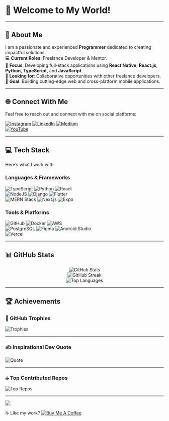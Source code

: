 # 👋 Welcome to My World!

---

## 💫 About Me
I am a passionate and experienced **Programmer** dedicated to creating impactful solutions.  
💻 **Current Roles**: Freelance Developer & Mentor.  
📱 **Focus**: Developing full-stack applications using **React Native**, **React.js**, **Python**, **TypeScript**, and **JavaScript**.  
🤝 **Looking for**: Collaborative opportunities with other freelance developers.  
🌟 **Goal**: Building cutting-edge web and cross-platform mobile applications.  

---

## 🌐 Connect With Me  
Feel free to reach out and connect with me on social platforms:  

[![Instagram](https://img.shields.io/badge/Instagram-%23E4405F.svg?style=for-the-badge&logo=Instagram&logoColor=white)](https://instagram.com/mr_robot_abhi) 
[![LinkedIn](https://img.shields.io/badge/LinkedIn-%230077B5.svg?style=for-the-badge&logo=linkedin&logoColor=white)](https://linkedin.com/in/mr-robot-abhi) 
[![Medium](https://img.shields.io/badge/Medium-12100E?style=for-the-badge&logo=medium&logoColor=white)](https://medium.com/@mr-robot-abhi)  
[![YouTube](https://img.shields.io/badge/YouTube-%23FF0000.svg?style=for-the-badge&logo=YouTube&logoColor=white)](https://youtube.com/@UCTA6Ix-995cZidZGm4Rqz_g)  

---

## 💻 Tech Stack  
Here’s what I work with:  

### **Languages & Frameworks**  
![TypeScript](https://img.shields.io/badge/typescript-%23007ACC.svg?style=flat&logo=typescript&logoColor=white) ![Python](https://img.shields.io/badge/python-%233670A0.svg?style=flat&logo=python&logoColor=ffdd54) ![React](https://img.shields.io/badge/react-%2320232a.svg?style=flat&logo=react&logoColor=%2361DAFB)  
![NodeJS](https://img.shields.io/badge/node.js-%236DA55F.svg?style=flat&logo=node.js&logoColor=white) ![Django](https://img.shields.io/badge/django-%23092E20.svg?style=flat&logo=django&logoColor=white) ![Flutter](https://img.shields.io/badge/flutter-%2302569B.svg?style=flat&logo=flutter&logoColor=white)  
![MERN Stack](https://img.shields.io/badge/MERN-%2355CB92.svg?style=flat&logo=mongodb&logoColor=white) ![Next.js](https://img.shields.io/badge/next.js-%23000000.svg?style=flat&logo=nextdotjs&logoColor=white) ![Expo](https://img.shields.io/badge/expo-%23000020.svg?style=flat&logo=expo&logoColor=white)  

### **Tools & Platforms**  
![GitHub](https://img.shields.io/badge/github-%23121011.svg?style=flat&logo=github&logoColor=white) ![Docker](https://img.shields.io/badge/docker-%230db7ed.svg?style=flat&logo=docker&logoColor=white) ![AWS](https://img.shields.io/badge/aws-%23FF9900.svg?style=flat&logo=amazon-aws&logoColor=white)  
![PostgreSQL](https://img.shields.io/badge/postgres-%23316192.svg?style=flat&logo=postgresql&logoColor=white) ![Figma](https://img.shields.io/badge/figma-%23F24E1E.svg?style=flat&logo=figma&logoColor=white) ![Android Studio](https://img.shields.io/badge/android%20studio-%233DDC84.svg?style=flat&logo=android-studio&logoColor=white)  
![Vercel](https://img.shields.io/badge/vercel-%23000000.svg?style=flat&logo=vercel&logoColor=white)  

---

## 📊 GitHub Stats  

<div align="center">

![GitHub Stats](https://github-readme-stats.vercel.app/api?username=mr-robot-abhi&theme=tokyonight&hide_border=false&include_all_commits=true&count_private=true)  
![GitHub Streak](https://github-readme-streak-stats.herokuapp.com/?user=mr-robot-abhi&theme=tokyonight&hide_border=false)  
![Top Languages](https://github-readme-stats.vercel.app/api/top-langs/?username=mr-robot-abhi&theme=tokyonight&hide_border=false&layout=compact)  

</div>

---

## 🏆 Achievements  

### 🏅 GitHub Trophies  
![Trophies](https://github-profile-trophy.vercel.app/?username=mr-robot-abhi&theme=onedark&no-frame=false&no-bg=false&margin-w=4)

---

### ✍️ Inspirational Dev Quote  
![Quote](https://quotes-github-readme.vercel.app/api?type=horizontal&theme=tokyonight)

---

### 🔝 Top Contributed Repos  
![Top Repos](https://github-contributor-stats.vercel.app/api?username=mr-robot-abhi&limit=5&theme=tokyonight&combine_all_yearly_contributions=true)

---

[![](https://visitcount.itsvg.in/api?id=mr-robot-abhi&icon=5&color=4)](https://visitcount.itsvg.in)

☕ Like my work? [![Buy Me A Coffee](https://img.shields.io/badge/Buy%20Me%20A-Coffee-orange?style=flat&logo=buy-me-a-coffee)](https://buymeacoffee.com/mr.robot.abhi)
